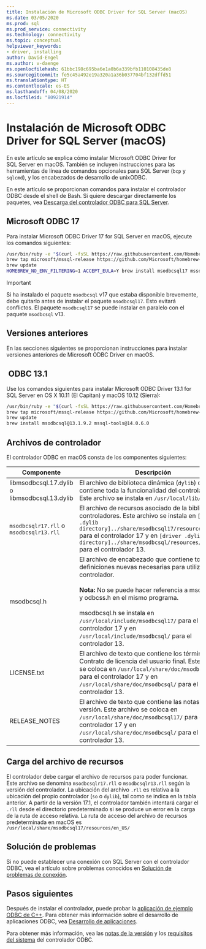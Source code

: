```yaml
---
title: Instalación de Microsoft ODBC Driver for SQL Server (macOS)
ms.date: 03/05/2020
ms.prod: sql
ms.prod_service: connectivity
ms.technology: connectivity
ms.topic: conceptual
helpviewer_keywords:
- driver, installing
author: David-Engel
ms.author: v-daenge
ms.openlocfilehash: 61bbc198c695ba6e1a0b6a339bfb110108435de8
ms.sourcegitcommit: fe5c45a492e19a320a1a36b037704bf132dffd51
ms.translationtype: HT
ms.contentlocale: es-ES
ms.lasthandoff: 04/08/2020
ms.locfileid: "80921914"
---
```

# <a name="install-the-microsoft-odbc-driver-for-sql-server-macos"></a>Instalación de Microsoft ODBC Driver for SQL Server (macOS)

En este artículo se explica cómo instalar Microsoft ODBC Driver for SQL Server en macOS. También se incluyen instrucciones para las herramientas de línea de comandos opcionales para SQL Server (`bcp` y `sqlcmd`), y los encabezados de desarrollo de unixODBC.

En este artículo se proporcionan comandos para instalar el controlador ODBC desde el shell de Bash. Si quiere descargar directamente los paquetes, vea [Descarga del controlador ODBC para SQL Server](../download-odbc-driver-for-sql-server.md).

## <a name="microsoft-odbc-17"></a>Microsoft ODBC 17

Para instalar Microsoft ODBC Driver 17 for SQL Server en macOS, ejecute los comandos siguientes:

```bash
/usr/bin/ruby -e "$(curl -fsSL https://raw.githubusercontent.com/Homebrew/install/master/install)"
brew tap microsoft/mssql-release https://github.com/Microsoft/homebrew-mssql-release
brew update
HOMEBREW_NO_ENV_FILTERING=1 ACCEPT_EULA=Y brew install msodbcsql17 mssql-tools
```

> [!IMPORTANT]
> Si ha instalado el paquete `msodbcsql` v17 que estaba disponible brevemente, debe quitarlo antes de instalar el paquete `msodbcsql17`. Esto evitará conflictos. El paquete `msodbcsql17` se puede instalar en paralelo con el paquete `msodbcsql` v13.

## <a name="previous-versions"></a>Versiones anteriores

En las secciones siguientes se proporcionan instrucciones para instalar versiones anteriores de Microsoft ODBC Driver en macOS.

## <a name="odbc-131"></a><a id="13.1"></a> ODBC 13.1

Use los comandos siguientes para instalar Microsoft ODBC Driver 13.1 for SQL Server en OS X 10.11 (El Capitan) y macOS 10.12 (Sierra):

```bash
/usr/bin/ruby -e "$(curl -fsSL https://raw.githubusercontent.com/Homebrew/install/master/install)"
brew tap microsoft/mssql-release https://github.com/Microsoft/homebrew-mssql-release
brew update
brew install msodbcsql@13.1.9.2 mssql-tools@14.0.6.0
```

## <a name="driver-files"></a>Archivos de controlador

El controlador ODBC en macOS consta de los componentes siguientes:

|Componente|Descripción|  
|---------------|-----------------|  
|libmsodbcsql.17.dylib o libmsodbcsql.13.dylib|El archivo de biblioteca dinámica (`dylib`) que contiene toda la funcionalidad del controlador. Este archivo se instala en `/usr/local/lib/`.|  
|`msodbcsqlr17.rll` o `msodbcsqlr13.rll`|El archivo de recursos asociado de la biblioteca de controladores. Este archivo se instala en `[driver .dylib directory]../share/msodbcsql17/resources/en_US/` para el controlador 17 y en `[driver .dylib directory]../share/msodbcsql/resources/en_US/` para el controlador 13. | 
|msodbcsql.h|El archivo de encabezado que contiene todas las definiciones nuevas necesarias para utilizar el controlador.<br /><br /> **Nota:**  No se puede hacer referencia a msodbcsql.h y odbcss.h en el mismo programa.<br /><br /> msodbcsql.h se instala en `/usr/local/include/msodbcsql17/` para el controlador 17 y en `/usr/local/include/msodbcsql/` para el controlador 13. |
|LICENSE.txt|El archivo de texto que contiene los términos del Contrato de licencia del usuario final. Este archivo se coloca en `/usr/local/share/doc/msodbcsql17/` para el controlador 17 y en `/usr/local/share/doc/msodbcsql/` para el controlador 13. |
|RELEASE_NOTES|El archivo de texto que contiene las notas de la versión. Este archivo se coloca en `/usr/local/share/doc/msodbcsql17/` para el controlador 17 y en `/usr/local/share/doc/msodbcsql/` para el controlador 13. |

## <a name="resource-file-loading"></a>Carga del archivo de recursos

El controlador debe cargar el archivo de recursos para poder funcionar. Este archivo se denomina `msodbcsqlr17.rll` o `msodbcsqlr13.rll` según la versión del controlador. La ubicación del archivo `.rll` es relativa a la ubicación del propio controlador (`so` o `dylib`), tal como se indica en la tabla anterior. A partir de la versión 17.1, el controlador también intentará cargar el `.rll` desde el directorio predeterminado si se produce un error en la carga de la ruta de acceso relativa. La ruta de acceso del archivo de recursos predeterminada en macOS es `/usr/local/share/msodbcsql17/resources/en_US/`

## <a name="troubleshooting"></a>Solución de problemas

Si no puede establecer una conexión con SQL Server con el controlador ODBC, vea el artículo sobre problemas conocidos en [Solución de problemas de conexión](known-issues-in-this-version-of-the-driver.md#connectivity).

## <a name="next-steps"></a>Pasos siguientes

Después de instalar el controlador, puede probar la [aplicación de ejemplo ODBC de C++](../../odbc/cpp-code-example-app-connect-access-sql-db.md). Para obtener más información sobre el desarrollo de aplicaciones ODBC, vea [Desarrollo de aplicaciones](../../../odbc/reference/develop-app/developing-applications.md).

Para obtener más información, vea las [notas de la versión](release-notes-odbc-sql-server-linux-mac.md) y los [requisitos del sistema](system-requirements.md) del controlador ODBC.

